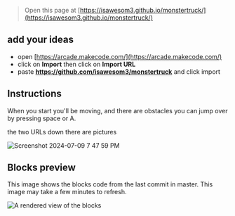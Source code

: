  


> Open this page at [https://isawesom3.github.io/monstertruck/](https://isawesom3.github.io/monstertruck/)
## add your ideas

* open [https://arcade.makecode.com/](https://arcade.makecode.com/)
* click on **Import** then click on **Import URL**
* paste **https://github.com/isawesom3/monstertruck** and click import

## Instructions

When you start you'll be moving, and there are obstacles you can jump over by pressing space or A.

the two URLs down there are pictures

![Screenshot 2024-07-09 7 47 59 PM](https://github.com/isawesom3/monstertruck/assets/173570795/fb022aa9-e562-4cbf-9857-8528a3d99116)



## Blocks preview

This image shows the blocks code from the last commit in master.
This image may take a few minutes to refresh.

![A rendered view of the blocks](https://github.com/isawesom3/monstertruck/raw/master/.github/makecode/blocks.png)

